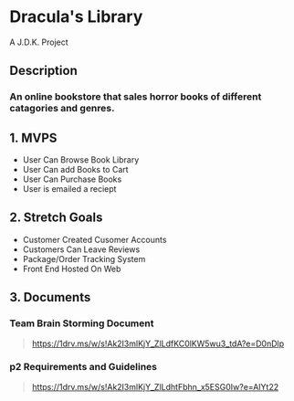 # Dracula's Library
A J.D.K. Project
## Description
### An online bookstore that sales horror books of different catagories and genres.
## 1. MVPS
  - User Can Browse Book Library
  - User Can add Books to Cart
  - User Can Purchase Books
  - User is emailed a reciept
## 2. Stretch Goals
  - Customer Created Cusomer Accounts
  - Customers Can Leave Reviews
  - Package/Order Tracking System
  - Front End Hosted On Web
## 3. Documents
  ### Team Brain Storming Document
   > https://1drv.ms/w/s!Ak2I3mlKjY_ZlLdfKC0lKW5wu3_tdA?e=D0nDlp
  ### p2 Requirements and Guidelines
   > https://1drv.ms/w/s!Ak2I3mlKjY_ZlLdhtFbhn_x5ESG0Iw?e=AIYt22
